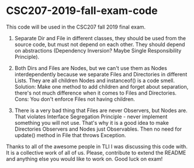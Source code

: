 # CSC207-2019-fall-exam-code
This code will be used in the CSC207 fall 2019 final exam.

1. Separate Dir and File in different classes, they should be used from the source code, but must not depend on each other.
They should depend on abstractions (Dependency Inversion? Maybe Single Responsibility Principle).

2. Both Dirs and Files are Nodes, but we can't use them as Nodes interdependently because we separate Files and Directories in different Lists.
They are all children Nodes and instanceof() is a code smell. Solution: Make one method to add children and forget about separation, there's
not much difference when it comes to Files and Directories. Cons: You don't enforce Files not having children.

3. There is a very bad thing that Files are never Observers, but Nodes are. That violates Interface Segregation Principle - never implement something
you will not use. That's why it is a good idea to make Directories Observers and Nodes just Observables. Then no need for update() method in File
that throws Exception.

Thanks to all of the awesome people in TLI I was discussing this code with. It is a collective work of all of us. Please, contribute to
extend the README and anything else you would like to work on. Good luck on exam!
